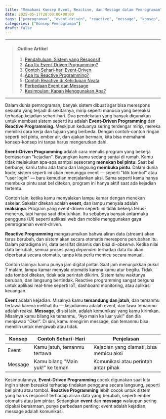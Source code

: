 ```yaml
---
title: "Memahami Konsep Event, Reactive, dan Message dalam Pemrograman"
date: 2025-05-17T20:00:00+08:00
tags: ["pemrograman", "event-driven", "reactive", "message", "konsep", "penjelasan"]
categories: ["Konsep Pemrograman"]
draft: false
---
```


---
> #### Outline Artikel
> 1. [Pendahuluan: Sistem yang Responsif](#pendahuluan)
> 2. [Apa Itu Event-Driven Programming?](#event-driven)
> 3. [Contoh Sehari-hari Event-Driven](#contoh-event)
> 4. [Apa Itu Reactive Programming?](#reactive)
> 5. [Contoh Reactive di Kehidupan Nyata](#contoh-reactive)
> 6. [Perbedaan Event dan Message](#event-vs-message)
> 7. [Kesimpulan: Kapan Menggunakan Apa?](#kesimpulan)
---

<span id="pendahuluan"></span>

Dalam dunia pemrograman, banyak sistem dibuat agar bisa merespons sesuatu yang terjadi di sekitarnya, mirip seperti manusia yang bereaksi terhadap kejadian sehari-hari. Dua pendekatan yang banyak digunakan untuk membuat sistem seperti itu adalah **Event-Driven Programming** dan **Reactive Programming**. Meskipun keduanya sering terdengar mirip, mereka memiliki cara kerja dan tujuan yang berbeda. Dengan contoh-contoh ringan seperti bel pintu, ember air, dan ajakan bermain, kita bisa memahami konsep-konsep ini tanpa harus mengerutkan dahi.

<span id="event-driven"></span>

**Event-Driven Programming** adalah cara menulis program yang bekerja berdasarkan "kejadian". Bayangkan kamu sedang santai di rumah. Kamu tidak melakukan apa-apa sampai seseorang **menekan bel pintu**. Saat bel berbunyi, kamu tahu ada tamu dan langsung **membuka pintu**. Dalam dunia kode, sistem seperti ini akan menunggu event — seperti "klik tombol" atau "user login" — baru kemudian menjalankan aksi. Sama seperti kamu hanya membuka pintu saat bel ditekan, program ini hanya aktif saat ada kejadian tertentu.

<span id="contoh-event"></span>

Contoh lain, ketika kamu menyalakan lampu kamar dengan menekan sakelar. Sakelar ditekan adalah **event**, dan lampu menyala adalah **reaksinya**. Program yang event-driven seperti ini tidak bekerja terus-menerus, tapi hanya saat dibutuhkan. Itu sebabnya banyak antarmuka pengguna (UI) seperti aplikasi web dan mobile menggunakan gaya pemrograman event-driven.

<span id="reactive"></span>

**Reactive Programming** mengasumsikan bahwa aliran data (stream) akan terus berubah, dan sistem akan secara otomatis merespons perubahan itu. Dalam paradigma ini, data bersifat dinamis dan bisa di-*observe*. Ketika nilai data berubah, semua proses yang *dependen* terhadap data itu akan diperbarui secara otomatis, tanpa kita perlu memicu secara manual.

<span id="contoh-reactive"></span>

Contoh lainnya: kamu punya jam digital pintar. Saat jam menunjukkan pukul 7 malam, lampu kamar menyala otomatis karena kamu atur begitu. Tidak ada tombol ditekan, tidak ada perintah dikirim. Sistem tahu waktunya berubah, dan langsung bertindak. Reactive programming sangat berguna untuk aplikasi real-time seperti IoT, dashboard monitoring, atau aplikasi keuangan.

<span id="event-vs-message"></span>

**Event** adalah kejadian. Misalnya kamu **tersandung dan jatuh**, dan temanmu tertawa karena melihat itu — kejadianmu adalah event, dan tawa temanmu adalah reaksi. **Message**, di sisi lain, adalah komunikasi yang kamu kirimkan. Misalnya kamu bilang ke temanmu, “Ayo main ke luar yuk!” dan dia menjawab “Oke!”. Di sini, kamu mengirim message, dan temanmu bisa memilih untuk menjawab atau tidak.

| Konsep  | Contoh Sehari-Hari                        | Penjelasan                             |
|---------|-------------------------------------------|-----------------------------------------|
| Event   | Kamu jatuh, temanmu tertawa               | Kejadian yang diamati, bisa memicu aksi|
| Message | Kamu bilang "Main yuk!" ke teman          | Komunikasi atau perintah antar pihak   |

<span id="kesimpulan"></span>

Kesimpulannya, **Event-Driven Programming** cocok digunakan saat kita ingin sistem bereaksi terhadap tindakan pengguna secara langsung, seperti bel pintu atau tombol. **Reactive Programming** lebih cocok untuk sistem yang harus responsif terhadap aliran data yang berubah, seperti ember otomatis atau jam pintar. Sedangkan **event** dan **message** walaupun sering dipakai bersamaan, punya perbedaan penting: event adalah kejadian, message adalah komunikasi.
